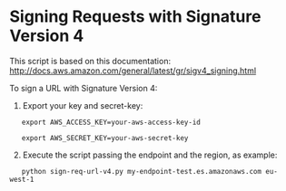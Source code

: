 # Signing Requests with Signature Version 4

This script is based on this documentation:
http://docs.aws.amazon.com/general/latest/gr/sigv4_signing.html

To sign a URL with Signature Version 4:

1) Export your key and secret-key:
```
   export AWS_ACCESS_KEY=your-aws-access-key-id
   
   export AWS_SECRET_KEY=your-aws-secret-key
```   
   
2) Execute the script passing the endpoint and the region, as example:
```
   python sign-req-url-v4.py my-endpoint-test.es.amazonaws.com eu-west-1
   
```   





